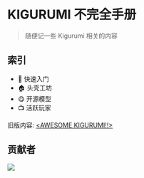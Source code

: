 # KIGURUMI 不完全手册

> 随便记一些 Kigurumi 相关的内容

## 索引
- 🐣  快速入门
- 🏠  头壳工坊
- 😋  开源模型
- 📺  活跃玩家

旧版内容:  [<AWESOME KIGURUMI!!>](./old_content/README.md)

## 贡献者

![](https://avatars.githubusercontent.com/u/11187239?s=96&v=4)
